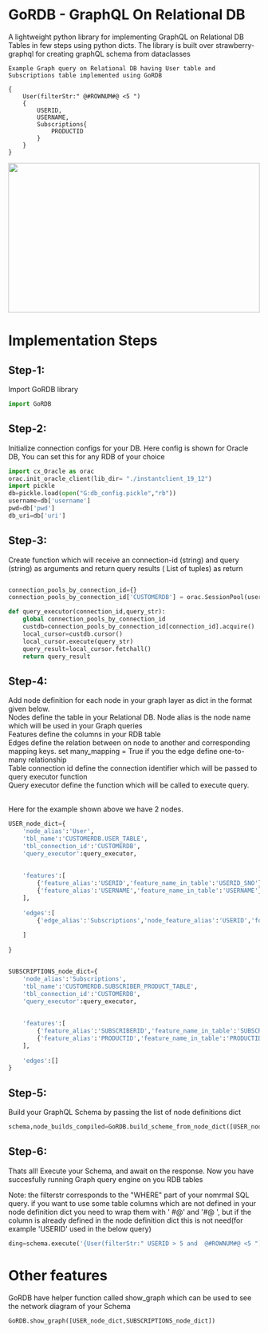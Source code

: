 # GoRDB - GraphQL On Relational DB
A lightweight python library for implementing GraphQL on Relational DB Tables in few steps using python dicts. The library is built over strawberry-graphql for creating graphQL schema from dataclasses

```
Example Graph query on Relational DB having User table and Subscriptions table implemented using GoRDB

{
    User(filterStr:" @#ROWNUM#@ <5 ")
    {
        USERID,
        USERNAME,
        Subscriptions{
            PRODUCTID
        }
    }
}
```

<img src="https://user-images.githubusercontent.com/15811701/137274030-0b3b2bc6-f928-4d61-866f-c5dfd7488960.PNG" width="100%" height="300px"/>

<H1> Implementation Steps</H1>

<h2>Step-1:</h2>
Import GoRDB library

```python
import GoRDB
```

<h2>Step-2:</h2>
Initialize connection configs for your DB. Here config is shown for Oracle DB, You can set this for any RDB of your choice

```python
import cx_Oracle as orac
orac.init_oracle_client(lib_dir= "./instantclient_19_12")
import pickle
db=pickle.load(open("G:db_config.pickle","rb"))
username=db['username']
pwd=db['pwd']
db_uri=db['uri']
```

<h2>Step-3:</h2> 
Create function which will receive an connection-id (string) and query (string) as arguments and return query results ( List of tuples) as return

```python

connection_pools_by_connection_id={}
connection_pools_by_connection_id['CUSTOMERDB'] = orac.SessionPool(username, pwd, db_uri,min = 5, max = 20, increment = 5, threaded = True,getmode = orac.SPOOL_ATTRVAL_WAIT)

def query_executor(connection_id,query_str):
    global connection_pools_by_connection_id
    custdb=connection_pools_by_connection_id[connection_id].acquire()
    local_cursor=custdb.cursor()
    local_cursor.execute(query_str)
    query_result=local_cursor.fetchall()   
    return query_result
```

<h2>Step-4:</h2> 

Add node definition for each node in your graph layer as dict in the format given below. 
<br>Nodes define the table in your Relational DB. Node alias is the node name which will be used in your Graph queries
<br>Features define the columns in your RDB table
<br>Edges define the relation between on node to another and corresponding mapping keys. set many_mapping = True if you the edge define one-to-many relationship
<br>Table connection id define the connection identifier which will be passed to query executor function
<br>Query executor define the function which will be called to execute query.

<br>Here for the example shown above we have 2 nodes.

```python
USER_node_dict={
    'node_alias':'User',
    'tbl_name':'CUSTOMERDB.USER_TABLE',
    'tbl_connection_id':'CUSTOMERDB',
    'query_executor':query_executor,
    
    
    'features':[
        {'feature_alias':'USERID','feature_name_in_table':'USERID_SNO'},
        {'feature_alias':'USERNAME','feature_name_in_table':'USERNAME'},
    ],
    
    'edges':[
        {'edge_alias':'Subscriptions','node_feature_alias':'USERID','foreign_node_alias':'subscriptions','foreignNode_feature_alias':'SUBSCRIBERID','many_mapping':True}
        
    ]
        
}


SUBSCRIPTIONS_node_dict={
    'node_alias':'Subscriptions',
    'tbl_name':'CUSTOMERDB.SUBSCRIBER_PRODUCT_TABLE',
    'tbl_connection_id':'CUSTOMERDB',
    'query_executor':query_executor,
    
    
    'features':[
        {'feature_alias':'SUBSCRIBERID','feature_name_in_table':'SUBSCRIBERID_IDX'},
        {'feature_alias':'PRODUCTID','feature_name_in_table':'PRODUCTID_IDX'},
    ],
    
    'edges':[]
}
```
<h2>Step-5:</h2> 
Build your GraphQL Schema by passing the list of node definitions dict

```python
schema,node_builds_compiled=GoRDB.build_scheme_from_node_dict([USER_node_dict,SUBSCRIPTIONS_node_dict])
```

<h2>Step-6:</h2>

Thats all! Execute your Schema, and await on the response. Now you have succesfully running Graph query engine on you RDB tables

Note: the filterstr corresponds to the "WHERE" part of your nomrmal SQL query. if you want to use some table columns which are not defined in your node definition dict you need to wrap them with ' #@' and '#@ ', but if the column is already defined in the node definition dict this is not need(for example 'USERID' used in the below query)

```python
ding=schema.execute('{User(filterStr:" USERID > 5 and  @#ROWNUM#@ <5 "){USERID,USERNAME,Subscriptions{PRODUCTID}}}')
```


<H1> Other features </H1>

GoRDB have helper function called show_graph which can be used to see the network diagram of your Schema

```python
GoRDB.show_graph([USER_node_dict,SUBSCRIPTIONS_node_dict])
```


